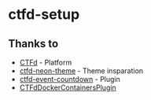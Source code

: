# ctfd-setup


## Thanks to
- [CTFd](https://github.com/CTFd/CTFd) - Platform
- [ctfd-neon-theme](https://github.com/chainflag/ctfd-neon-theme) - Theme insparation
- [ctfd-event-countdown](https://github.com/alokmenghrajani/ctfd-event-countdown) - Plugin
- [CTFdDockerContainersPlugin](https://github.com/Bigyls/CTFdDockerContainersPlugin)